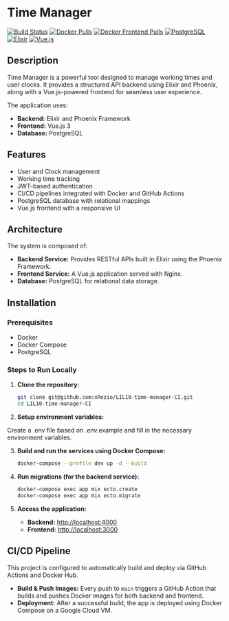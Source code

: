# Time Manager

[![Build Status](https://img.shields.io/github/actions/workflow/status/xRezio/LIL10-time-manager-CI/ci.yml?branch=main&style=flat-square&label=CD%20workflow)](https://github.com/xRezio/LIL10-time-manager-CI/actions)
[![Docker Pulls](https://img.shields.io/docker/pulls/xrezio/app-backend?style=flat-square)](https://hub.docker.com/r/xrezio/app-backend)
[![Docker Frontend Pulls](https://img.shields.io/docker/pulls/xrezio/app-frontend?style=flat-square)](https://hub.docker.com/r/xrezio/app-frontend)
[![PostgreSQL](https://img.shields.io/badge/PostgreSQL-v13-blue?style=flat-square)](https://www.postgresql.org)
[![Elixir](https://img.shields.io/badge/Elixir-v1.12.3-purple?style=flat-square)](https://elixir-lang.org)
[![Vue.js](https://img.shields.io/badge/Vue.js-v3.5.10-green?style=flat-square)](https://vuejs.org)

## Description

Time Manager is a powerful tool designed to manage working times and user clocks. It provides a structured API backend using Elixir and Phoenix, along with a Vue.js-powered frontend for seamless user experience.

The application uses:
- **Backend:** Elixir and Phoenix Framework
- **Frontend:** Vue.js 3
- **Database:** PostgreSQL

## Features

- User and Clock management
- Working time tracking
- JWT-based authentication
- CI/CD pipelines integrated with Docker and GitHub Actions
- PostgreSQL database with relational mappings
- Vue.js frontend with a responsive UI

## Architecture

The system is composed of:
- **Backend Service:** Provides RESTful APIs built in Elixir using the Phoenix Framework.
- **Frontend Service:** A Vue.js application served with Nginx.
- **Database:** PostgreSQL for relational data storage.

## Installation

### Prerequisites

- Docker
- Docker Compose
- PostgreSQL

### Steps to Run Locally

1. **Clone the repository:**

   ```bash
   git clone git@github.com:xRezio/LIL10-time-manager-CI.git
   cd LIL10-time-manager-CI
   ```

2. **Setup environment variables:**

Create a .env file based on .env.example and fill in the necessary environment variables.

3. **Build and run the services using Docker Compose:**

    ```bash
    docker-compose --profile dev up -d --build
    ```

4. **Run migrations (for the backend service):**

    ```bash
    docker-compose exec app mix ecto.create
    docker-compose exec app mix ecto.migrate
    ```

5. **Access the application:**
   - **Backend:** [http://localhost:4000](http://localhost:4000)
   - **Frontend:** [http://localhost:3000](http://localhost:3000)

## CI/CD Pipeline

This project is configured to automatically build and deploy via GitHub Actions and Docker Hub.

- **Build & Push Images:** Every push to `main` triggers a GitHub Action that builds and pushes Docker images for both backend and frontend.
- **Deployment:** After a successful build, the app is deployed using Docker Compose on a Google Cloud VM.